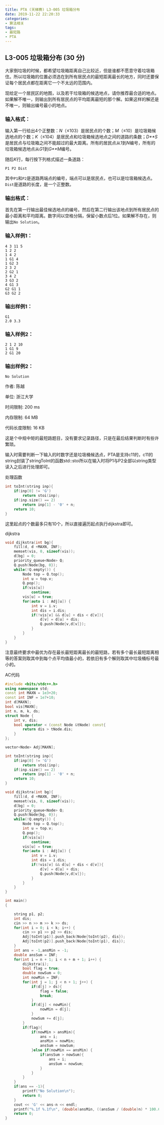 ```yaml
---
title: PTA (天梯赛) L3-005 垃圾箱分布
date: 2019-11-22 22:20:33
categories: 
- 算法相关
tags:
- 最短路
- PTA
---
```


## L3-005 垃圾箱分布 (30 分)

大家倒垃圾的时候，都希望垃圾箱距离自己比较近，但是谁都不愿意守着垃圾箱住。所以垃圾箱的位置必须选在到所有居民点的最短距离最长的地方，同时还要保证每个居民点都在距离它一个不太远的范围内。

现给定一个居民区的地图，以及若干垃圾箱的候选地点，请你推荐最合适的地点。如果解不唯一，则输出到所有居民点的平均距离最短的那个解。如果这样的解还是不唯一，则输出编号最小的地点。

### 输入格式：

输入第一行给出4个正整数：*N*（≤103）是居民点的个数；*M*（≤10）是垃圾箱候选地点的个数；*K*（≤104）是居民点和垃圾箱候选地点之间的道路的条数；*D**S*是居民点与垃圾箱之间不能超过的最大距离。所有的居民点从1到*N*编号，所有的垃圾箱候选地点从*G*1到*G**M*编号。

随后*K*行，每行按下列格式描述一条道路：

```
P1 P2 Dist
```

其中`P1`和`P2`是道路两端点的编号，端点可以是居民点，也可以是垃圾箱候选点。`Dist`是道路的长度，是一个正整数。

### 输出格式：

首先在第一行输出最佳候选地点的编号。然后在第二行输出该地点到所有居民点的最小距离和平均距离。数字间以空格分隔，保留小数点后1位。如果解不存在，则输出`No Solution`。

### 输入样例1：

```in
4 3 11 5
1 2 2
1 4 2
1 G1 4
1 G2 3
2 3 2
2 G2 1
3 4 2
3 G3 2
4 G1 3
G2 G1 1
G3 G2 2
```

### 输出样例1：

```out
G1
2.0 3.3
```

### 输入样例2：

```in
2 1 2 10
1 G1 9
2 G1 20
```

### 输出样例2：

```out
No Solution
```

作者: 陈越

单位: 浙江大学

时间限制: 200 ms

内存限制: 64 MB

代码长度限制: 16 KB

这是个中规中矩的最短路题目，没有要求记录路径，只是在最后结果判断时有些许繁琐。

输入时需要判断一下输入的时数字还是垃圾桶候选点，PTA是支持c11的，c11的string封装了stringToInt的函数std::stoi所以在输入时将P1与P2全部以string类型读入之后进行处理即可。

处理函数

```c++
int toInt(string inp){
    if(inp[0] != 'G')
        return stoi(inp);
    if(inp.size() == 2)
        return inp[1] - '0' + n;
    return 10;
}
```

这里起点的个数最多只有10个，所以直接遍历起点执行dijkstra即可。

dijkstra

```c++
void dijkstra(int bg){
    fill(d, d +MAXN, INF);
    memset(vis, 0, sizeof(vis));
    d[bg] = 0;
    priority_queue<Node> Q;
    Q.push(Node{bg, 0});
    while(!Q.empty()) {
        Node top = Q.top();
        int u = top.v;
        Q.pop();
        if(vis[u])
            continue;
        vis[u] = true;
        for(auto i : Adj[u]) {
            int v = i.v;
            int dis = i.dis;
            if(!vis[v] && d[u] + dis < d[v]){
                d[v] = d[u] + dis;
                Q.push(Node{v,d[v]});
            }
        }
    }
}

```

注意最终要求中最优为存在最长最短距离最长的最短路，若有多个最长最短距离相等的答案则取其中到每个点平均值最小的，若依旧有多个解则取其中垃圾桶标号最小的。

AC代码

```c++
#include <bits/stdc++.h>
using namespace std;
const int MAXN = 1e3+20;
const int INF = 1e7+10;
int d[MAXN];
bool vis[MAXN];
int n, m, k, ds;
struct Node {
    int v, dis;
    bool operator < (const Node &tNode) const{
        return dis > tNode.dis;
    }
};

vector<Node> Adj[MAXN];

int toInt(string inp){
    if(inp[0] != 'G')
        return stoi(inp);
    if(inp.size() == 2)
        return inp[1] - '0' + n;
    return 10;
}

void dijkstra(int bg){
    fill(d, d +MAXN, INF);
    memset(vis, 0, sizeof(vis));
    d[bg] = 0;
    priority_queue<Node> Q;
    Q.push(Node{bg, 0});
    while(!Q.empty()) {
        Node top = Q.top();
        int u = top.v;
        Q.pop();
        if(vis[u])
            continue;
        vis[u] = true;
        for(auto i : Adj[u]) {
            int v = i.v;
            int dis = i.dis;
            if(!vis[v] && d[u] + dis < d[v]){
                d[v] = d[u] + dis;
                Q.push(Node{v,d[v]});
            }
        }
    }
}

int main()
{

    string p1, p2;
    int dis;
    cin >> n >> m >> k >> ds;
    for(int i = 0; i < k; i++) {
        cin >> p1 >> p2 >> dis;
        Adj[toInt(p1)].push_back(Node{toInt(p2), dis});
        Adj[toInt(p2)].push_back(Node{toInt(p1), dis});
    }
    int ans = -1,ansMin = -1;
    double ansSum = INF;
    for(int i = n + 1; i < n + m + 1; i++) {
        dijkstra(i);
        bool flag = true;
        double nowSum = 0;
        int nowMin = INF;
        for(int j = 1; j < n + 1; j++) {
            if(d[j] > ds){
                flag = false;
                break;
            }
            if(d[j] < nowMin){
                nowMin = d[j];
            }
            nowSum += d[j];
        }
        if(flag){
            if(nowMin > ansMin){
                ans = i;
                ansMin = nowMin;
                ansSum = nowSum;
            }else if(nowMin == ansMin) {
                if(ansSum > nowSum){
                    ans = i;
                    ansSum = nowSum;
                }
            }
        }
    }
    if(ans == -1){
        printf("No Solution\n");
        return 0;
    }
    cout << 'G' << ans-n << endl;
    printf("%.1f %.1f\n", (double)ansMin, ((ansSum / (double)n) * 100.0+0.5)/100.0);
    return 0;
}

```

